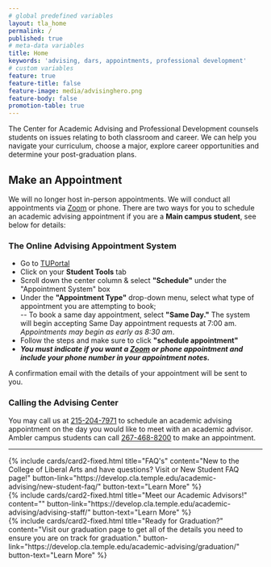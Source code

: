 ```yaml
---
# global predefined variables
layout: tla_home
permalink: /
published: true
# meta-data variables
title: Home
keywords: 'advising, dars, appointments, professional development'
# custom variables
feature: true
feature-title: false
feature-image: media/advisinghero.png
feature-body: false
promotion-table: true
---
```

The Center for Academic Advising and Professional Development counsels students on issues relating to both classroom and career. We can help you navigate your curriculum, choose a major, explore career opportunities and determine your post-graduation plans.

## Make an Appointment
We will no longer host in-person appointments. We will conduct all appointments via [Zoom](https://its.temple.edu/zoom-transition) or phone. There are two ways for you to schedule an academic advising appointment if you are a **Main campus student**, see below for details:

### The Online Advising Appointment System
- Go to [TUPortal](https://fim.temple.edu/idp/profile/cas/login;jsessionid=B615BC9901343362C6E4DCF7EB5F68A6?execution=e1s1)
- Click on your **Student Tools** tab
- Scroll down the center column & select **"Schedule"** under the "Appointment System" box
- Under the **"Appointment Type"** drop-down menu, select what type of appointment you are attempting to book;<br>
 -- To book a same day appointment, select **"Same Day."** The system will begin accepting Same Day appointment requests at 7:00 am. _Appointments may begin as early as 8:30 am_.<br> 
- Follow the steps and make sure to click **"schedule appointment"**
- **_You must indicate if you want a [Zoom](https://its.temple.edu/zoom-transition) or phone appointment and include your phone number in your appointment notes._**

A confirmation email with the details of your appointment will be sent to you.

### Calling the Advising Center
You may call us at [215-204-7971](tel:2152047971) to schedule an academic advising appointment on the day you would like to meet with an academic advisor. Ambler campus students can call [267-468-8200](tel:2674688200) to make an appointment. 

___

<div class="row row-wide">
  <div class="col m12 l4">{% include cards/card2-fixed.html
    title="FAQ's"
    content="New to the College of Liberal Arts and have questions? Visit or New Student FAQ page!"
    button-link="https://develop.cla.temple.edu/academic-advising/new-student-faq/"
    button-text="Learn More" %}
  </div>
  <div class="col m12 l4">{% include cards/card2-fixed.html
    title="Meet our Academic Advisors!"
    content=""
    button-link="https://develop.cla.temple.edu/academic-advising/advising-staff/"
    button-text="Learn More" %}
    </div>
    <div class="col m12 l4">{% include cards/card2-fixed.html
      title="Ready for Graduation?"
      content="Visit our graduation page to get all of the details you need to ensure you are on track for graduation."
      button-link="https://develop.cla.temple.edu/academic-advising/graduation/"
      button-text="Learn More" %}
    </div>
</div>
